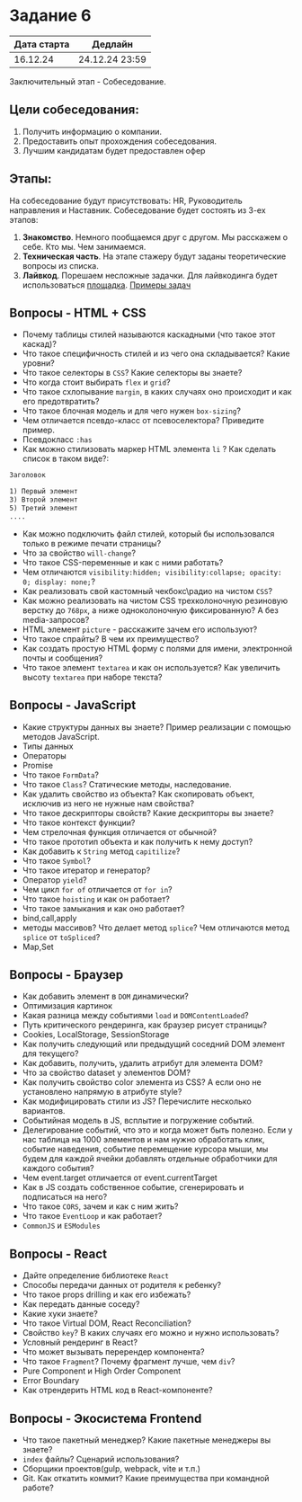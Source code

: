 # Задание 6

| Дата старта | Дедлайн        |
|-------------|----------------|
| 16.12.24    | 24.12.24 23:59 |

Заключительный этап - Собеседование.   

## Цели собеседования:
1. Получить информацию о компании.
2. Предоставить опыт прохождения собеседования.
3. Лучшим кандидатам будет предоставлен офер

## Этапы:

На собеседование будут присутствовать: HR, Руководитель направления и Наставник. Собеседование будет состоять из 3-ех этапов:

1. **Знакомство**. Немного пообщаемся друг с другом. Мы расскажем о себе. Кто мы. Чем занимаемся. 
2. **Техническая часть**. На этапе стажеру будут заданы теоретические вопросы из списка. 
3. **Лайвкод**. Порешаем несложные задачки. Для лайвкодинга будет использоваться [площадка](https://onecompiler.com/). [Примеры задач](https://www.codewars.com/kata/search/javascript?q=&r%5B%5D=-7&tags=Algorithms&beta=false)

## Вопросы - HTML + CSS
- Почему таблицы стилей называются каскадными (что такое этот каскад)?
- Что такое специфичность стилей и из чего она складывается? Какие уровни?
- Что такое селекторы в `CSS`? Какие селекторы вы знаете? 
- Что когда стоит выбирать `flex` и `grid`?
- Что такое схлопывание `margin`, в каких случаях оно происходит и как его предотвратить?
- Что такое блочная модель и для чего нужен `box-sizing`?
- Чем отличается псевдо-класс от псевоселектора? Приведите пример.
- Псевдокласс `:has`
- Как можно стилизовать маркер HTML элемента `li` ? Как сделать список в таком виде?: 
```html
Заголовок

1) Первый элемент
3) Второй элемент
5) Третий элемент
....
```
- Как можно подключить файл стилей, который бы использовался только в режиме печати страницы?
- Что за свойство `will-change`?
- Что такое CSS-переменные и как с ними работать?
- Чем отличаются `visibility:hidden; visibility:collapse; opacity: 0; display: none;`?
- Как реализовать свой кастомный чекбокс\радио на чистом `CSS`?
- Как можно реализовать на чистом CSS трехколоночную резиновую верстку до `768px`, а ниже одноколоночную фиксированную? А без media-запросов?
- HTML элемент `picture` - расскажите зачем его используют?
- Что такое спрайты? В чем их преимущество?
- Как создать простую HTML форму с полями для имени, электронной почты и сообщения?
- Что такое элемент `textarea` и как он используется? Как увеличить высоту `textarea` при наборе текста?

## Вопросы - JavaScript
- Какие структуры данных вы знаете? Пример реализации с помощью методов JavaScript.
- Типы данных
- Операторы
- Promise
- Что такое `FormData`?
- Что такое `Class`? Статические методы, наследование.
- Как удалить свойство из объекта? Как скопировать объект, исключив из него не нужные нам свойства?
- Что такое дескрипторы свойств? Какие дескрипторы вы знаете?
- Что такое контекст функции?
- Чем стрелочная функция отличается от обычной?
- Что такое прототип объекта и как получить к нему доступ?
- Как добавить к `String` метод `capitilize`?
- Что такое `Symbol`?
- Что такое итератор и генератор?
- Оператор `yield`?
- Чем цикл `for of` отличается от `for in`?
- Что такое `hoisting` и как он работает?
- Что такое замыкания и как оно работает?
- bind,call,apply
- методы массивов? Что делает метод `splice`? Чем отличаются метод `splice` от `toSpliced`?
- Map,Set

## Вопросы - Браузер
- Как добавить элемент в `DOM` динамически?
- Оптимизация картинок
- Какая разница между событиями `load` и `DOMContentLoaded`?
- Путь критического рендеринга, как браузер рисует страницы?
- Cookies, LocalStorage, SessionStorage
- Как получить следующий или предыдущий соседний DOM элемент для текущего?
- Как добавить, получить, удалить атрибут для элемента DOM?
- Что за свойство dataset у элементов DOM?
- Как получить свойство color элемента из CSS? А если оно не установлено напрямую в атрибуте style?
- Как модифицировать стили из JS? Перечислите несколько вариантов.
- Событийная модель в JS, всплытие и погружение событий.
- Делегирование событий, что это и когда может быть полезно. Если у нас таблица на 1000 элементов и нам нужно обработать клик, событие наведения, событие перемещение курсора мыши, мы будем для каждой ячейки добавлять отдельные обработчики для каждого события?
- Чем event.target отличается от event.currentTarget
- Как в JS создать собственное событие, сгенерировать и подписаться на него?
- Что такое `CORS`, зачем и как с ним жить?
- Что такое `EventLoop` и как работает?
- `CommonJS` и `ESModules`

## Вопросы - React
- Дайте определение библиотеке `React`
- Способы передачи данных от родителя к ребенку?
- Что такое props drilling и как его избежать?
- Как передать данные соседу?
- Какие хуки знаете?
- Что такое Virtual DOM, React Reconciliation?
- Свойство `key`? В каких случаях его можно и нужно использовать?
- Условный рендеринг в React?
- Что может вызывать перерендер компонента?
- Что такое `Fragment`? Почему фрагмент лучше, чем `div`?
- Pure Component и High Order Component
- Error Boundary
- Как отрендерить HTML код в React-компоненте?

## Вопросы - Экосистема Frontend
- Что такое пакетный менеджер? Какие пакетные менеджеры вы знаете?
- `index` файлы? Сценарий использования?
- Сборщики проектов(gulp, webpack, vite и т.п.)
- Git. Как откатить коммит? Какие преимущества при командной работе?

